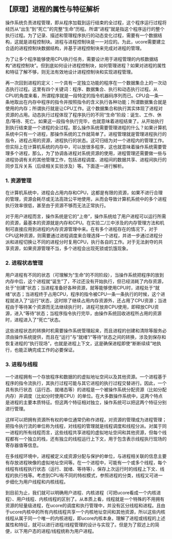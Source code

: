 ## 【原理】进程的属性与特征解析

操作系统负责进程管理，即从程序加载到运行结束的全过程，这个程序运行过程将经历从“出生”到“死亡”的完整“生命”历程。所谓“进程”就是指这个程序运行的整个执行过程。为了记录、描述和管理程序执行的动态变化过程，需要有一个数据结构，这就是进程控制块。进程与进程控制块是一一对应的。为此，ucore需要建立合适的进程控制块数据结构，并基于进程控制块来完成对进程的管理。

为了让多个程序能够使用CPU执行任务，需要设计用于进程管理的内核数据结构“进程控制块”。但到底如何设计进程控制块，如何管理进程？如果对进程的属性和特征了解不够，则无法有效地设计进程控制块和实现进程管理。

再一次回到进程的定义：一个具有一定独立功能的程序在一个数据集合上的一次动态执行过程。这里有四个关键词：程序、数据集合、执行和动态执行过程。从CPU的角度来看，所谓程序就是一段特定的指令机器码序列而已。CPU会一条一条地取出在内存中程序的指令并按照指令的含义执行各种功能；所谓数据集合就是使用的内存；所谓执行就是让CPU工作。这个数据集合和执行其实体现了进程对资源的占用。动态执行过程体现了程序执行的不同“生命”阶段：诞生、工作、休息/等待、死亡。如果这一段指令执行完毕，也就意味着进程结束了。从开始执行到执行结束是一个进程的全过程。那么操作系统需要管理进程的什么？如果计算机系统中只有一个进程，那操作系统的工作就简单了。进程管理就是管理进程执行的指令，进程占用的资源，进程执行的状态。这可归结为对一个进程内的管理工作。但实际上在计算机系统的内存中，可以放很多程序，这也就意味着操作系统需要管理多个进程，那么，为了协调各进程对系统资源的使用，进程管理还需要做一些与进程协调有关的其他管理工作，包括进程调度、进程间的数据共享、进程间执行的同步互斥关系（后续相关实验涉及）等。下面逐一进行解析。

### 1. 资源管理

在计算机系统中，进程会占用内存和CPU，这都是有限的资源，如果不进行合理的管理，资源会耗尽或无法高效公平地使用，从而会导致计算机系统中的多个进程执行效率很低，甚至由于资源不够而无法正常执行。

对于用户进程而言，操作系统是它的“上帝”，操作系统给了用户进程可以运行所需的资源，最基本的资源就是内存和CPU。在实验二/三中涉及的内存管理方法和机制可直接应用到进程的内存资源管理中来。在有多个进程存在的情况下，对于CPU这种资源，则需要通过进程调度来合理选择一个进程，并进一步通过进程分派和进程切换让不同的进程分时复用CPU，执行各自的工作。对于无法剥夺的共享资源，如果资源管理不当，多个进程会出现死锁或饥饿现象。

### 2. 进程状态管理

用户进程有不同的状态（可理解为“生命”的不同阶段），当操作系统把程序的放到内存中后，这个进程就“诞生”了，不过还没有开始执行，但已经消耗了内存资源，处于“创建”状态；当进程准备好各种资源，就等能够使用CPU时，进程处于“就绪”状态；当进程终于占用CPU，程序的指令被CPU一条一条执行的时候，这个进程就进入了“运行”状态，这时除了继续占用内存资源外，还占用了CPU资源；当进程由于等待某个资源而无法继续执行时，进程可放弃CPU使用，即释放CPU资源，进入“等待”状态；当程序指令执行完毕，由操作系统回收进程所占用的资源时，进程进入了“死亡”状态。

这些进程状态的转换时机需要操作系统管理起来，而且进程的创建和清除等服务必须由操作系统提供，而且在“运行”与“就绪”/“等待”状态之间的转换，涉及到保存和恢复进程的“执行现场”，也就是进程上下文，这是确保进程即使“断断续续”地执行，也能正确完成工作的必要保证。

### 3. 进程与线程

一个进程拥有一个存放程序和数据的的虚拟地址空间以及其他资源。一个进程基于程序的指令流执行，其执行过程可能与其它进程的执行过程交替进行。因此，一个具有执行状态（运行态、就绪态等）的进程是一个被操作系统分配资源（比如分配内存）并调度（比如分时使用CPU）的单位。在大多数操作系统中，这两个特点是进程的主要本质特征。但这两个特征相对独立，操作系统可以把这两个特征分别进行管理。

这样可以把拥有资源所有权的单位通常仍称作进程，对资源的管理成为进程管理；把指令执行流的单位称为线程，对线程的管理就是线程调度和线程分派。对属于同一进程的所有线程而言，这些线程共享进程的虚拟地址空间和其他资源，但每个线程都有一个独立的栈，还有独立的线程运行上下文，用于包含表示线程执行现场的寄存器值等信息。

在多线程环境中，进程被定义成资源分配与保护的单位，与进程相关联的信息主要有存放进程映像的虚拟地址空间等。在一个进程中，可能有一个或多个线程，每个线程有线程执行状态（运行、就绪、等待等），保存上次运行时的线程上下文、线程的执行栈等。考虑到CPU有不同的特权模式，参照进程的分类，线程又可进一步细化为用户线程和内核线程。

到目前为止，我们就可以明确用户进程、内核进程（可把ucore看成一个内核进程）、用户线程、内核线程的区别了。从本质上看，线程就是一个特殊的不用拥有资源的轻量级进程，在ucore的调度和执行管理中，并没有区分线程和进程。且由于ucore内核中的所有内核线程共享一个内核地址空间和其他资源，所以这些内核线程从属于同一个唯一的内核进程，即ucore内核本身。理解了进程或线程的上述属性和特征，就可以进行进程/线程管理的设计与实现了。但是为了叙述上的简便，以下用户态的进程/线程统称为用户进程。
